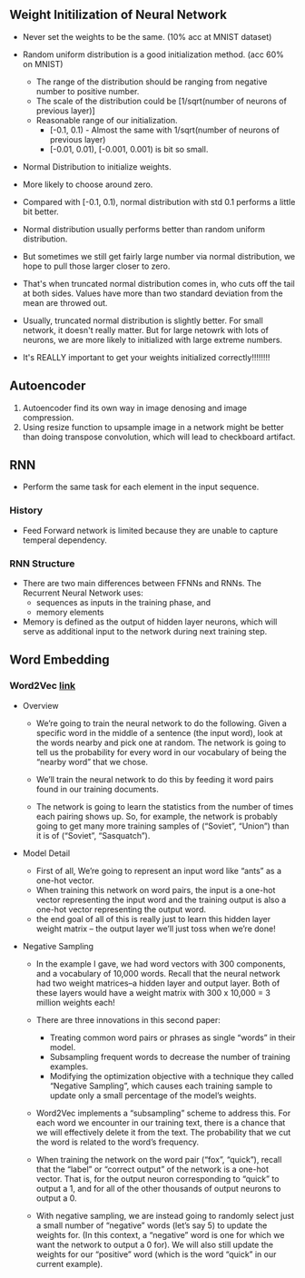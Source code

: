 ## Weight Initilization of Neural Network 

- Never set the weights to be the same. (10% acc at MNIST dataset)
- Random uniform distribution is a good initialization method. (acc 60% on MNIST)
  - The range of the distribution should be ranging from negative number to positive number. 
  - The scale of the distribution could be [1/sqrt(number of neurons of previous layer)]
  - Reasonable range of our initialization. 
    - [-0.1, 0.1) - Almost the same with 1/sqrt(number of neurons of previous layer)
    - [-0.01, 0.01), [-0.001, 0.001) is bit so small. 
 
 - Normal Distribution to initialize weights. 
  - More likely to choose around zero. 
  - Compared with [-0.1, 0.1), normal distribution with std 0.1 performs a little bit better. 
  - Normal distribution usually performs better than random uniform distribution. 
  - But sometimes we still get fairly large number via normal distribution, we hope to pull those larger closer to zero. 
  - That's when truncated normal distribution comes in, who cuts off the tail at both sides. Values have more than two standard 
  deviation from the mean are throwed out. 
  - Usually, truncated normal distribution is slightly better. For small network, it doesn't really matter. But for large netowrk
  with lots of neurons, we are more likely to initialized with large extreme numbers. 
  
  - It's REALLY important to get your weights initialized correctly!!!!!!!!


## Autoencoder

1. Autoencoder find its own way in image denosing and image compression. 
2. Using resize function to upsample image in a network might be better than doing transpose convolution, which will lead to checkboard artifact. 


## RNN

- Perform the same task for each element in the input sequence. 

### History
- Feed Forward network is limited because they are unable to capture temperal dependency. 


### RNN Structure
- There are two main differences between FFNNs and RNNs. The Recurrent Neural Network uses:
    - sequences as inputs in the training phase, and
    - memory elements
- Memory is defined as the output of hidden layer neurons, which will serve as additional input to the network during next training step.


## Word Embedding

### Word2Vec [link](http://mccormickml.com/2016/04/19/word2vec-tutorial-the-skip-gram-model/)

- Overview
    - We’re going to train the neural network to do the following. Given a specific word in the middle of a sentence (the input word), look at the words nearby and pick one at random. The network is going to tell us the probability for every word in our vocabulary of being the “nearby word” that we chose.

    - We’ll train the neural network to do this by feeding it word pairs found in our training documents. 

    - The network is going to learn the statistics from the number of times each pairing shows up. So, for example, the network is probably going to get many more training samples of (“Soviet”, “Union”) than it is of (“Soviet”, “Sasquatch”). 

- Model Detail

    - First of all, We’re going to represent an input word like “ants” as a one-hot vector.
    - When training this network on word pairs, the input is a one-hot vector representing the input word and the training output is also a one-hot vector representing the output word.
    - the end goal of all of this is really just to learn this hidden layer weight matrix – the output layer we’ll just toss when we’re done!

- Negative Sampling

  - In the example I gave, we had word vectors with 300 components, and a vocabulary of 10,000 words. Recall that the neural network had two weight matrices–a hidden layer and output layer. Both of these layers would have a weight matrix with 300 x 10,000 = 3 million weights each!
  - There are three innovations in this second paper:

    - Treating common word pairs or phrases as single “words” in their model.
    - Subsampling frequent words to decrease the number of training examples.
    - Modifying the optimization objective with a technique they called “Negative Sampling”, which causes each training sample to update only a small percentage of the model’s weights.

  - Word2Vec implements a “subsampling” scheme to address this. For each word we encounter in our training text, there is a chance that we will effectively delete it from the text. The probability that we cut the word is related to the word’s frequency.
  - When training the network on the word pair (“fox”, “quick”), recall that the “label” or “correct output” of the network is a one-hot vector. That is, for the output neuron corresponding to “quick” to output a 1, and for all of the other thousands of output neurons to output a 0.
  - With negative sampling, we are instead going to randomly select just a small number of “negative” words (let’s say 5) to update the weights for. (In this context, a “negative” word is one for which we want the network to output a 0 for). We will also still update the weights for our “positive” word (which is the word “quick” in our current example).

